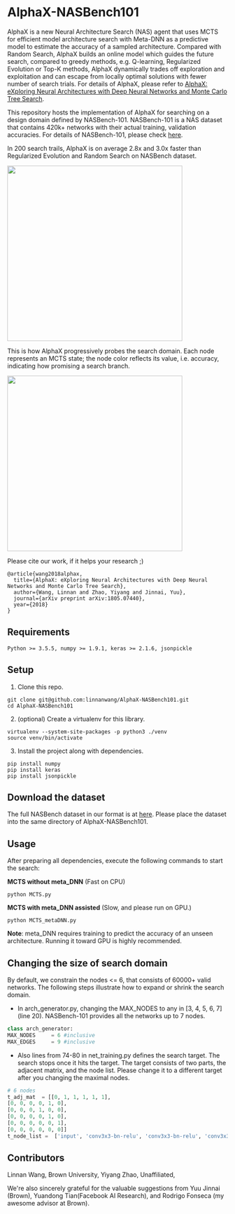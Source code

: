 # AlphaX-NASBench101
AlphaX is a new Neural Architecture Search (NAS) agent that uses MCTS for efficient model architecture search with Meta-DNN as a predictive model to estimate the accuracy of a sampled architecture. Compared with Random Search, AlphaX builds an online model which guides the future search, compared to greedy methods, e.g. Q-learning, Regularized Evolution or Top-K methods, AlphaX dynamically trades off exploration and exploitation and can escape from locally optimal solutions with fewer number of search trials. For details of AlphaX, please refer to [AlphaX: eXploring Neural Architectures with Deep Neural Networks and Monte Carlo Tree Search](https://arxiv.org/abs/1805.07440).

This repository hosts the implementation of AlphaX for searching on a design domain defined by NASBench-101. NASBench-101 is a NAS dataset that contains 420k+ networks with their actual training, validation accuracies. For details of NASBench-101, please check [here](https://github.com/google-research/nasbench).

In 200 search trails, AlphaX is on average 2.8x and 3.0x faster than Regularized Evolution and Random Search on NASBench dataset.

<img src='https://github.com/linnanwang/AlphaX-CVPR2019/blob/master/fig/mcts_speed_nasbench.png?raw=true' width="400">

This is how AlphaX progressively probes the search domain. Each node represents an MCTS state; the node color reflects its value, i.e. accuracy, indicating how promising a search branch.

<img src='https://github.com/linnanwang/AlphaX-CVPR2019/blob/master/fig/mcts_viz.png?raw=true' width="400">

Please cite our work, if it helps your research ;)
```
@article{wang2018alphax,
  title={AlphaX: eXploring Neural Architectures with Deep Neural Networks and Monte Carlo Tree Search},
  author={Wang, Linnan and Zhao, Yiyang and Jinnai, Yuu},
  journal={arXiv preprint arXiv:1805.07440},
  year={2018}
}
```

## Requirements
```
Python >= 3.5.5, numpy >= 1.9.1, keras >= 2.1.6, jsonpickle
```

## Setup

1.  Clone this repo.

```
git clone git@github.com:linnanwang/AlphaX-NASBench101.git
cd AlphaX-NASBench101
```

2. (optional) Create a virtualenv for this library.

```
virtualenv --system-site-packages -p python3 ./venv
source venv/bin/activate
```

3. Install the project along with dependencies.

```
pip install numpy
pip install keras
pip install jsonpickle
```

## Download the dataset

The full NASBench dataset in our format is at [here](https://drive.google.com/file/d/100xB4Mj7Hc5I0ljVPo7ATmC2kfhytHuN/view?usp=sharing). Please place the dataset into the same directory of AlphaX-NASBench101.

## Usage

After preparing all dependencies, execute the following commands to start the search:

**MCTS without meta_DNN** (Fast on CPU) 
```
python MCTS.py
```
**MCTS with meta_DNN assisted** (Slow, and please run on GPU.)
```
python MCTS_metaDNN.py
```

**Note**: meta_DNN requires training to predict the accuracy of an unseen architecture. Running it toward GPU is highly recommended.

## Changing the size of search domain
By default, we constrain the nodes <= 6, that consists of 60000+ valid networks. The following steps illustrate how to expand or shrink the search domain.

- In arch_generator.py, changing the MAX_NODES to any in [3, 4, 5, 6, 7] (line 20). NASBench-101 provides all the networks up to 7 nodes.
```python
class arch_generator:
MAX_NODES     = 6 #inclusive
MAX_EDGES     = 9 #inclusive
```
- Also lines from 74-80 in net_training.py defines the search target. The search stops once it hits the target. The target consists of two parts, the adjacent matrix, and the node list. Please change it to a different target after you changing the maximal nodes.
```python
# 6 nodes
t_adj_mat  = [[0, 1, 1, 1, 1, 1],
[0, 0, 0, 0, 1, 0],
[0, 0, 0, 1, 0, 0],
[0, 0, 0, 0, 1, 0],
[0, 0, 0, 0, 0, 1],
[0, 0, 0, 0, 0, 0]]
t_node_list =  ['input', 'conv3x3-bn-relu', 'conv3x3-bn-relu', 'conv3x3-bn-relu', 'conv3x3-bn-relu', 'output']
```
## Contributors
Linnan Wang, Brown University,  Yiyang Zhao, Unaffiliated,

We're also sincerely grateful for the valuable suggestions from Yuu Jinnai (Brown), Yuandong Tian(Facebook AI Research), and Rodrigo Fonseca (my awesome advisor at Brown). 







